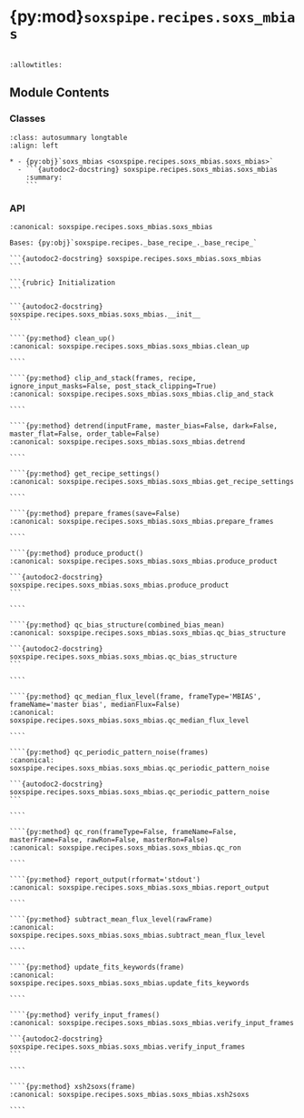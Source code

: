 # {py:mod}`soxspipe.recipes.soxs_mbias`

```{py:module} soxspipe.recipes.soxs_mbias
```

```{autodoc2-docstring} soxspipe.recipes.soxs_mbias
:allowtitles:
```

## Module Contents

### Classes

````{list-table}
:class: autosummary longtable
:align: left

* - {py:obj}`soxs_mbias <soxspipe.recipes.soxs_mbias.soxs_mbias>`
  - ```{autodoc2-docstring} soxspipe.recipes.soxs_mbias.soxs_mbias
    :summary:
    ```
````

### API

`````{py:class} soxs_mbias(log, settings=False, inputFrames=[], verbose=False, overwrite=False)
:canonical: soxspipe.recipes.soxs_mbias.soxs_mbias

Bases: {py:obj}`soxspipe.recipes._base_recipe_._base_recipe_`

```{autodoc2-docstring} soxspipe.recipes.soxs_mbias.soxs_mbias
```

```{rubric} Initialization
```

```{autodoc2-docstring} soxspipe.recipes.soxs_mbias.soxs_mbias.__init__
```

````{py:method} clean_up()
:canonical: soxspipe.recipes.soxs_mbias.soxs_mbias.clean_up

````

````{py:method} clip_and_stack(frames, recipe, ignore_input_masks=False, post_stack_clipping=True)
:canonical: soxspipe.recipes.soxs_mbias.soxs_mbias.clip_and_stack

````

````{py:method} detrend(inputFrame, master_bias=False, dark=False, master_flat=False, order_table=False)
:canonical: soxspipe.recipes.soxs_mbias.soxs_mbias.detrend

````

````{py:method} get_recipe_settings()
:canonical: soxspipe.recipes.soxs_mbias.soxs_mbias.get_recipe_settings

````

````{py:method} prepare_frames(save=False)
:canonical: soxspipe.recipes.soxs_mbias.soxs_mbias.prepare_frames

````

````{py:method} produce_product()
:canonical: soxspipe.recipes.soxs_mbias.soxs_mbias.produce_product

```{autodoc2-docstring} soxspipe.recipes.soxs_mbias.soxs_mbias.produce_product
```

````

````{py:method} qc_bias_structure(combined_bias_mean)
:canonical: soxspipe.recipes.soxs_mbias.soxs_mbias.qc_bias_structure

```{autodoc2-docstring} soxspipe.recipes.soxs_mbias.soxs_mbias.qc_bias_structure
```

````

````{py:method} qc_median_flux_level(frame, frameType='MBIAS', frameName='master bias', medianFlux=False)
:canonical: soxspipe.recipes.soxs_mbias.soxs_mbias.qc_median_flux_level

````

````{py:method} qc_periodic_pattern_noise(frames)
:canonical: soxspipe.recipes.soxs_mbias.soxs_mbias.qc_periodic_pattern_noise

```{autodoc2-docstring} soxspipe.recipes.soxs_mbias.soxs_mbias.qc_periodic_pattern_noise
```

````

````{py:method} qc_ron(frameType=False, frameName=False, masterFrame=False, rawRon=False, masterRon=False)
:canonical: soxspipe.recipes.soxs_mbias.soxs_mbias.qc_ron

````

````{py:method} report_output(rformat='stdout')
:canonical: soxspipe.recipes.soxs_mbias.soxs_mbias.report_output

````

````{py:method} subtract_mean_flux_level(rawFrame)
:canonical: soxspipe.recipes.soxs_mbias.soxs_mbias.subtract_mean_flux_level

````

````{py:method} update_fits_keywords(frame)
:canonical: soxspipe.recipes.soxs_mbias.soxs_mbias.update_fits_keywords

````

````{py:method} verify_input_frames()
:canonical: soxspipe.recipes.soxs_mbias.soxs_mbias.verify_input_frames

```{autodoc2-docstring} soxspipe.recipes.soxs_mbias.soxs_mbias.verify_input_frames
```

````

````{py:method} xsh2soxs(frame)
:canonical: soxspipe.recipes.soxs_mbias.soxs_mbias.xsh2soxs

````

`````
